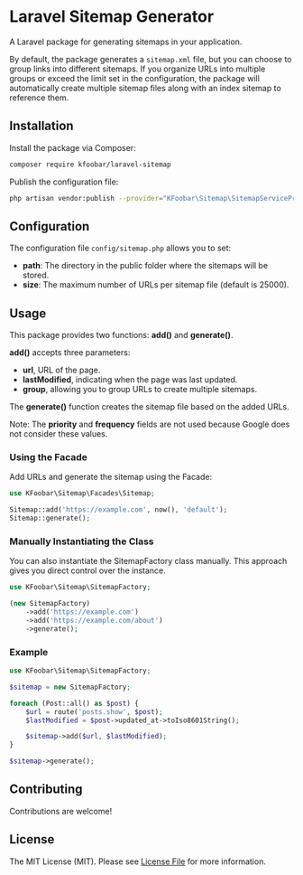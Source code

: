 # Laravel Sitemap Generator

A Laravel package for generating sitemaps in your application.

By default, the package generates a `sitemap.xml` file, but you can choose to group links into different sitemaps. If you organize URLs into multiple groups or exceed the limit set in the configuration, the package will automatically create multiple sitemap files along with an index sitemap to reference them.

## Installation

Install the package via Composer:

```bash
composer require kfoobar/laravel-sitemap
```

Publish the configuration file:

```bash
php artisan vendor:publish --provider="KFoobar\Sitemap\SitemapServiceProvider"
```

## Configuration

The configuration file `config/sitemap.php` allows you to set:

- **path**: The directory in the public folder where the sitemaps will be stored.
- **size**: The maximum number of URLs per sitemap file (default is 25000).

## Usage

This package provides two functions: **add()** and **generate()**.

**add()** accepts three parameters:
- **url**, URL of the page.
- **lastModified**, indicating when the page was last updated.
- **group**, allowing you to group URLs to create multiple sitemaps.

The **generate()** function creates the sitemap file based on the added URLs.

Note: The **priority** and **frequency** fields are not used because Google does not consider these values.

### Using the Facade

Add URLs and generate the sitemap using the Facade:

```php
use KFoobar\Sitemap\Facades\Sitemap;

Sitemap::add('https://example.com', now(), 'default');
Sitemap::generate();
```

### Manually Instantiating the Class

You can also instantiate the SitemapFactory class manually. This approach gives you direct control over the instance.

```php
use KFoobar\Sitemap\SitemapFactory;

(new SitemapFactory)
    ->add('https://example.com')
    ->add('https://example.com/about')
    ->generate();
```

### Example

```php
use KFoobar\Sitemap\SitemapFactory;

$sitemap = new SitemapFactory;

foreach (Post::all() as $post) {
    $url = route('posts.show', $post);
    $lastModified = $post->updated_at->toIso8601String();

    $sitemap->add($url, $lastModified);
}

$sitemap->generate();
```

## Contributing

Contributions are welcome!

## License

The MIT License (MIT). Please see [License File](LICENSE) for more information.
